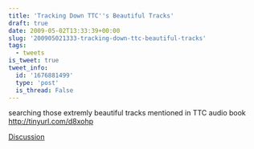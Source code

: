 ```yaml
---
title: 'Tracking Down TTC''s Beautiful Tracks'
draft: true
date: 2009-05-02T13:33:39+00:00
slug: '200905021333-tracking-down-ttc-beautiful-tracks'
tags:
  - tweets
is_tweet: true
tweet_info:
  id: '1676881499'
  type: 'post'
  is_thread: False
---
```




searching those extremly beautiful tracks mentioned in TTC audio book http://tinyurl.com/d8xohp

[Discussion](https://x.com/sytelus/status/1676881499)
